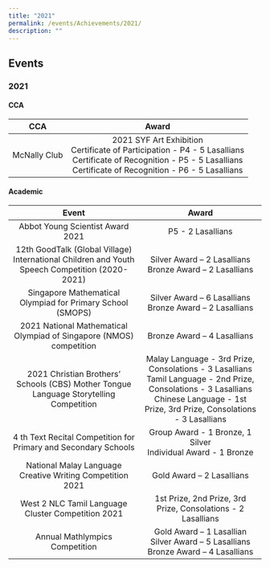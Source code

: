 ```yaml
---
title: "2021"
permalink: /events/Achievements/2021/
description: ""
---
```


## Events

### 2021

#### CCA

| **CCA** | **Award** |
|:---:|:---:|
| McNally Club | 2021 SYF Art Exhibition<br>Certificate of Participation - P4 - 5 Lasallians<br>Certificate of Recognition - P5 - 5 Lasallians<br>Certificate of Recognition - P6 - 5 Lasallians

#### Academic

| **Event** | **Award** |
|:---:|:---:|
| Abbot Young Scientist Award 2021 |  P5 - 2 Lasallians|
| 12th GoodTalk (Global Village) International Children and Youth Speech Competition (2020-2021) | Silver Award – 2 Lasallians<br>Bronze Award – 2 Lasallians | 
| Singapore Mathematical Olympiad for Primary School (SMOPS) | Silver Award – 6 Lasallians<br>Bronze Award – 2 Lasallians| 
| 2021 National Mathematical Olympiad of Singapore (NMOS) competition | Bronze Award – 4 Lasallians | 
| 2021 Christian Brothers’ Schools (CBS) Mother Tongue Language Storytelling Competition | Malay Language - 3rd Prize, Consolations - 3 Lasallians<br> Tamil Language - 2nd Prize, Consolations - 3 Lasallians<br> Chinese Language - 1st Prize, 3rd Prize, Consolations - 3 Lasallians |
| 4 th Text Recital Competition for Primary and Secondary Schools | Group Award - 1 Bronze, 1 Silver<br> Individual Award - 1 Bronze | 
| National Malay Language Creative Writing Competition 2021 | Gold Award – 2 Lasallians | 
| West 2 NLC Tamil Language Cluster Competition 2021 | 1st Prize, 2nd Prize, 3rd Prize, Consolations - 2 Lasallians | 
| Annual Mathlympics Competition | Gold Award – 1 Lasallian<br> Silver Award – 5 Lasallians <br> Bronze Award – 4 Lasallians | 